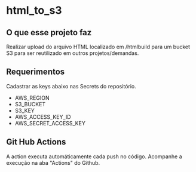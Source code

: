 # html_to_s3

## O que esse projeto faz
Realizar upload do arquivo HTML localizado em /htmlbuild para um bucket S3 para ser reutilizado em outros projetos/demandas.

## Requerimentos
Cadastrar as keys abaixo nas Secrets do repositório.
- AWS_REGION
- S3_BUCKET
- S3_KEY
- AWS_ACCESS_KEY_ID
- AWS_SECRET_ACCESS_KEY

## Git Hub Actions
A action executa automáticamente cada push no código. Acompanhe a execução na aba "Actions" do Github.
